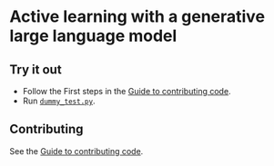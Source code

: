 # Active learning with a generative large language model

## Try it out

- Follow the First steps in the [Guide to contributing code](/CONTRIBUTING.md).
- Run [`dummy_test.py`](/dummy_test.py).



## Contributing
See the [Guide to contributing code](/CONTRIBUTING.md).